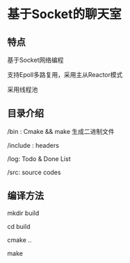 # 基于Socket的聊天室
## 特点
基于Socket网络编程

支持Epoll多路复用，采用主从Reactor模式

采用线程池
## 目录介绍
/bin :      Cmake && make 生成二进制文件

/include :  headers

/log:       Todo & Done List

/src:       source codes
## 编译方法
mkdir build

cd build

cmake ..

make